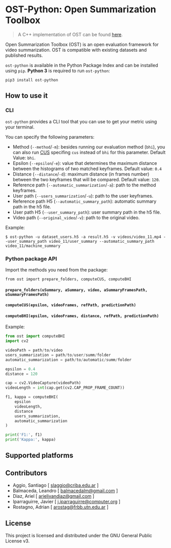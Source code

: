 # OST-Python: Open Summarization Toolbox
> A C++ implementation of OST can be found [here](https://github.com/leanbalma/OST).

Open Summarization Toolbox (OST) is an open evaluation framework for video summarization. OST is compatible with existing datasets and published results.

`ost-python` is available in the Python Package Index and can be installed using `pip`. __Python 3__ is required to run `ost-python`:

```
pip3 install ost-python
```

## How to use it

### CLI

`ost-python` provides a CLI tool that you can use to get your metric using your terminal.

You can specify the following parameters:

* Method (`--method`/`-m`): besides running our evaluation method (`bhi`), you can also run [CUS](https://sites.google.com/site/vsummsite/download) specifing `cus` instead of `bhi` for this parameter. Default Value: `bhi`.
* Epsilon (`--epsilon`/`-e`): value that determines the maximum distance between the histograms of two matched keyframes. Default value: `0.4`
* Distance (`--distance`/`-d`): maximum distance (in frames number) between the two keyframes that will be compared. Default value: `120`.
* Reference path (`--automatic_summarization`/`-a`): path to the method keyframes.
* User path (`--users_summarization`/`-u`): path to the user keyframes.
* Reference path H5 (`--automatic_summary_path`): automatic summary path in the h5 file.
* User path H5 (`--user_summary_path`): user summary path in the h5 file.
* Video path (`--original_video`/`-v`): path to the original video.

Example:

```
$ ost-python -u dataset_users.h5 -a result.h5 -v videos/video_11.mp4 --user_summary_path video_11/user_summary --automatic_summary_path video_11/machine_summary
```

### Python package API

Import the methods you need from the package:

`from ost import prepare_folders, computeCUS, computeBHI`

#### `prepare_folders(uSummary, aSummary, video, aSummaryFramesPath, uSummaryFramesPath)`

#### `computeCUS(epsilon, videoFrames, refPath, predictionPath)`

#### `computeBHI(epsilon, videoFrames, distance, refPath, predictionPath)`


Example:

```python
from ost import computeBHI
import cv2

videoPath = path/to/video
users_summarization = path/to/user/summ/folder
automatic_summarization = path/to/automatic/summ/folder

epsilon = 0.4
distance = 120

cap = cv2.VideoCapture(videoPath)
videoLength = int(cap.get(cv2.CAP_PROP_FRAME_COUNT))

f1, kappa = computeBHI(
    epsilon
    videoLength,
    distance
    users_summarization,
    automatic_summarization
)

print('F1:', f1)
print('Kappa:', kappa)
```

## Supported platforms


## Contributors

* Aggio, Santiago [ slaggio@criba.edu.ar ]
* Balmaceda, Leandro [ balmacedalm@gmail.com ]
* Diaz, Ariel [ arielivandiaz@gmail.com ]
* Iparraguirre, Javier [ j.iparraguirre@computer.org ]
* Rostagno, Adrian [ arostag@frbb.utn.edu.ar ]


## License

This project is licensed and distributed under the GNU General Public License v3.
